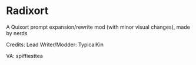 # Radixort
 A Quixort prompt expansion/rewrite mod (with minor visual changes), made by nerds

Credits:
Lead Writer/Modder: TypicalKin

VA: spiffiesttea

